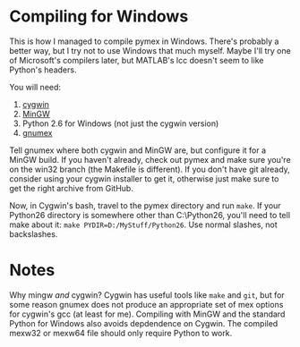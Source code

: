 # Compiling for Windows #

This is how I managed to compile pymex in Windows. There's probably 
a better way, but I try not to use Windows that much myself. Maybe
I'll try one of Microsoft's compilers later, but MATLAB's lcc doesn't
seem to like Python's headers.

You will need:
1. [cygwin](http://www.cygwin.com/)
2. [MinGW](http://www.mingw.org/)
3. Python 2.6 for Windows (not just the cygwin version)
4. [gnumex](http://gnumex.sourceforge.net/)

Tell gnumex where both cygwin and MinGW are, but configure it for a MinGW build.
If you haven't already, check out pymex and make sure you're on the win32 branch
(the Makefile is different). If you don't have git already, consider using your
cygwin installer to get it, otherwise just make sure to get the right archive
from GitHub. 

Now, in Cygwin's bash, travel to the pymex directory and run `make`. If your Python26
directory is somewhere other than C:\Python26, you'll need to tell make about it:
`make PYDIR=D:/MyStuff/Python26`. Use normal slashes, not backslashes. 

# Notes #

Why mingw *and* cygwin? 
Cygwin has useful tools like `make` and `git`, but for some reason gnumex does not
produce an appropriate set of mex options for cygwin's gcc (at least for me). 
Compiling with MinGW and the standard Python for Windows also avoids depdendence on
Cygwin. The compiled mexw32 or mexw64 file should only require Python to work.